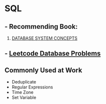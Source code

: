 # SQL
## - Recommending Book: 
1. [DATABASE SYSTEM CONCEPTS](https://kakeboksen.td.org.uit.no/Database%20System%20Concepts%206th%20edition.pdf)

## - [Leetcode Database Problems](https://leetcode.com/problemset/database/)

## Commonly Used at Work
- Deduplicate 
- Regular Expressions
- Time Zone
- Set Variable
